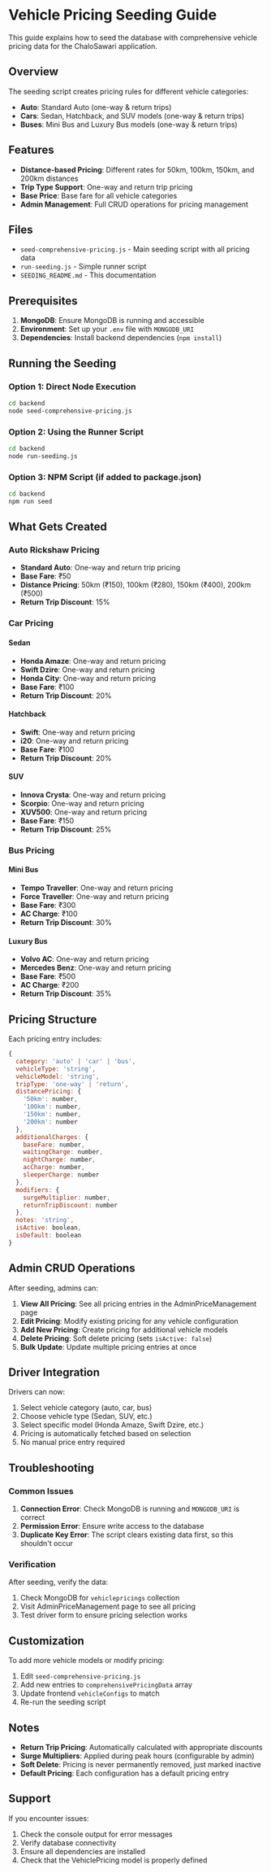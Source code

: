 # Vehicle Pricing Seeding Guide

This guide explains how to seed the database with comprehensive vehicle pricing data for the ChaloSawari application.

## Overview

The seeding script creates pricing rules for different vehicle categories:
- **Auto**: Standard Auto (one-way & return trips)
- **Cars**: Sedan, Hatchback, and SUV models (one-way & return trips)
- **Buses**: Mini Bus and Luxury Bus models (one-way & return trips)

## Features

- **Distance-based Pricing**: Different rates for 50km, 100km, 150km, and 200km distances
- **Trip Type Support**: One-way and return trip pricing
- **Base Price**: Base fare for all vehicle categories
- **Admin Management**: Full CRUD operations for pricing management

## Files

- `seed-comprehensive-pricing.js` - Main seeding script with all pricing data
- `run-seeding.js` - Simple runner script
- `SEEDING_README.md` - This documentation

## Prerequisites

1. **MongoDB**: Ensure MongoDB is running and accessible
2. **Environment**: Set up your `.env` file with `MONGODB_URI`
3. **Dependencies**: Install backend dependencies (`npm install`)

## Running the Seeding

### Option 1: Direct Node Execution
```bash
cd backend
node seed-comprehensive-pricing.js
```

### Option 2: Using the Runner Script
```bash
cd backend
node run-seeding.js
```

### Option 3: NPM Script (if added to package.json)
```bash
cd backend
npm run seed
```

## What Gets Created

### Auto Rickshaw Pricing
- **Standard Auto**: One-way and return trip pricing
- **Base Fare**: ₹50
- **Distance Pricing**: 50km (₹150), 100km (₹280), 150km (₹400), 200km (₹500)
- **Return Trip Discount**: 15%

### Car Pricing
#### Sedan
- **Honda Amaze**: One-way and return pricing
- **Swift Dzire**: One-way and return pricing  
- **Honda City**: One-way and return pricing
- **Base Fare**: ₹100
- **Return Trip Discount**: 20%

#### Hatchback
- **Swift**: One-way and return pricing
- **i20**: One-way and return pricing
- **Base Fare**: ₹100
- **Return Trip Discount**: 20%

#### SUV
- **Innova Crysta**: One-way and return pricing
- **Scorpio**: One-way and return pricing
- **XUV500**: One-way and return pricing
- **Base Fare**: ₹150
- **Return Trip Discount**: 25%

### Bus Pricing
#### Mini Bus
- **Tempo Traveller**: One-way and return pricing
- **Force Traveller**: One-way and return pricing
- **Base Fare**: ₹300
- **AC Charge**: ₹100
- **Return Trip Discount**: 30%

#### Luxury Bus
- **Volvo AC**: One-way and return pricing
- **Mercedes Benz**: One-way and return pricing
- **Base Fare**: ₹500
- **AC Charge**: ₹200
- **Return Trip Discount**: 35%

## Pricing Structure

Each pricing entry includes:

```javascript
{
  category: 'auto' | 'car' | 'bus',
  vehicleType: 'string',
  vehicleModel: 'string',
  tripType: 'one-way' | 'return',
  distancePricing: {
    '50km': number,
    '100km': number,
    '150km': number,
    '200km': number
  },
  additionalCharges: {
    baseFare: number,
    waitingCharge: number,
    nightCharge: number,
    acCharge: number,
    sleeperCharge: number
  },
  modifiers: {
    surgeMultiplier: number,
    returnTripDiscount: number
  },
  notes: 'string',
  isActive: boolean,
  isDefault: boolean
}
```

## Admin CRUD Operations

After seeding, admins can:

1. **View All Pricing**: See all pricing entries in the AdminPriceManagement page
2. **Edit Pricing**: Modify existing pricing for any vehicle configuration
3. **Add New Pricing**: Create pricing for additional vehicle models
4. **Delete Pricing**: Soft delete pricing (sets `isActive: false`)
5. **Bulk Update**: Update multiple pricing entries at once

## Driver Integration

Drivers can now:
1. Select vehicle category (auto, car, bus)
2. Choose vehicle type (Sedan, SUV, etc.)
3. Select specific model (Honda Amaze, Swift Dzire, etc.)
4. Pricing is automatically fetched based on selection
5. No manual price entry required

## Troubleshooting

### Common Issues

1. **Connection Error**: Check MongoDB is running and `MONGODB_URI` is correct
2. **Permission Error**: Ensure write access to the database
3. **Duplicate Key Error**: The script clears existing data first, so this shouldn't occur

### Verification

After seeding, verify the data:
1. Check MongoDB for `vehiclepricings` collection
2. Visit AdminPriceManagement page to see all pricing
3. Test driver form to ensure pricing selection works

## Customization

To add more vehicle models or modify pricing:

1. Edit `seed-comprehensive-pricing.js`
2. Add new entries to `comprehensivePricingData` array
3. Update frontend `vehicleConfigs` to match
4. Re-run the seeding script

## Notes

- **Return Trip Pricing**: Automatically calculated with appropriate discounts
- **Surge Multipliers**: Applied during peak hours (configurable by admin)
- **Soft Delete**: Pricing is never permanently removed, just marked inactive
- **Default Pricing**: Each configuration has a default pricing entry

## Support

If you encounter issues:
1. Check the console output for error messages
2. Verify database connectivity
3. Ensure all dependencies are installed
4. Check that the VehiclePricing model is properly defined
